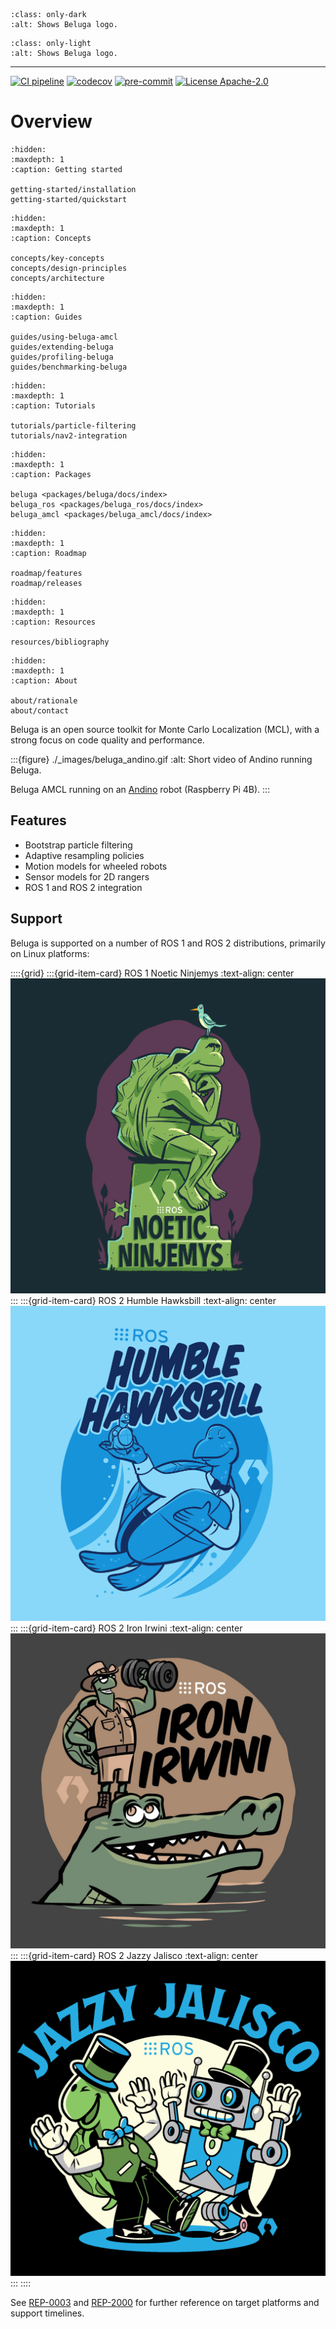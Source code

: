 <!--
Copyright 2024 Ekumen, Inc.

Licensed under the Apache License, Version 2.0 (the "License");
you may not use this file except in compliance with the License.
You may obtain a copy of the License at

    http://www.apache.org/licenses/LICENSE-2.0

Unless required by applicable law or agreed to in writing, software
distributed under the License is distributed on an "AS IS" BASIS,
WITHOUT WARRANTIES OR CONDITIONS OF ANY KIND, either express or implied.
See the License for the specific language governing permissions and
limitations under the License.
-->

```{image} _images/logo_with_name_dark.png
:class: only-dark
:alt: Shows Beluga logo.
```

```{image} _images/logo_with_name_light.png
:class: only-light
:alt: Shows Beluga logo.
```

---

[![CI pipeline](https://github.com/Ekumen-OS/beluga/actions/workflows/ci_pipeline.yml/badge.svg?branch=main)](https://github.com/Ekumen-OS/beluga/actions/workflows/ci_pipeline.yml?query=branch:main)
[![codecov](https://codecov.io/gh/Ekumen-OS/beluga/branch/main/graph/badge.svg?token=rK7BNC5giK)](https://codecov.io/gh/Ekumen-OS/beluga)
[![pre-commit](https://img.shields.io/badge/pre--commit-enabled-brightgreen?logo=pre-commit)](https://github.com/pre-commit/pre-commit)
[![License Apache-2.0](https://img.shields.io/badge/license-Apache--2.0-blue.svg)](https://github.com/Ekumen-OS/beluga/blob/main/LICENSE)

# Overview

```{toctree}
:hidden:
:maxdepth: 1
:caption: Getting started

getting-started/installation
getting-started/quickstart
```

```{toctree}
:hidden:
:maxdepth: 1
:caption: Concepts

concepts/key-concepts
concepts/design-principles
concepts/architecture
```

```{toctree}
:hidden:
:maxdepth: 1
:caption: Guides

guides/using-beluga-amcl
guides/extending-beluga
guides/profiling-beluga
guides/benchmarking-beluga
```

```{toctree}
:hidden:
:maxdepth: 1
:caption: Tutorials

tutorials/particle-filtering
tutorials/nav2-integration
```

```{toctree}
:hidden:
:maxdepth: 1
:caption: Packages

beluga <packages/beluga/docs/index>
beluga_ros <packages/beluga_ros/docs/index>
beluga_amcl <packages/beluga_amcl/docs/index>
```

```{toctree}
:hidden:
:maxdepth: 1
:caption: Roadmap

roadmap/features
roadmap/releases
```

```{toctree}
:hidden:
:maxdepth: 1
:caption: Resources

resources/bibliography
```

```{toctree}
:hidden:
:maxdepth: 1
:caption: About

about/rationale
about/contact
```

Beluga is an open source toolkit for Monte Carlo Localization (MCL), with a strong focus on code quality and performance.

:::{figure} ./_images/beluga_andino.gif
:alt: Short video of Andino running Beluga.

Beluga AMCL running on an [Andino](https://github.com/Ekumen-OS/andino) robot (Raspberry Pi 4B).
:::

## Features

- Bootstrap particle filtering
- Adaptive resampling policies
- Motion models for wheeled robots
- Sensor models for 2D rangers
- ROS 1 and ROS 2 integration

## Support

Beluga is supported on a number of ROS 1 and ROS 2 distributions, primarily on Linux platforms:

::::{grid}
:::{grid-item-card} ROS 1 Noetic Ninjemys
:text-align: center
![ROS 1 Noetic Ninjemys logo](./_images/noetic_ninjemys_logo.png)
:::
:::{grid-item-card} ROS 2 Humble Hawksbill
:text-align: center
![ROS 2 Humble Hawksbill logo](./_images/humble_hawksbill_logo.png)
:::
:::{grid-item-card} ROS 2 Iron Irwini
:text-align: center
![ROS 2 Iron Irwini logo](./_images/iron_irwini_logo.jpg)
:::
:::{grid-item-card} ROS 2 Jazzy Jalisco
:text-align: center
![ROS 2 Jazzy Jalisco logo](./_images/jazzy_jalisco_logo.png)
:::
::::

See [REP-0003](https://ros.org/reps/rep-0003.html) and  [REP-2000](https://www.ros.org/reps/rep-2000.html) for further reference on target platforms and support timelines.
